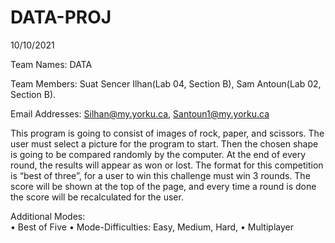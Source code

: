 # DATA-PROJ

10/10/2021

Team Names: DATA

Team Members: Suat Sencer Ilhan(Lab 04, Section B), Sam Antoun(Lab 02, Section B).

Email Addresses: Silhan@my.yorku.ca, Santoun1@my.yorku.ca

This program is going to consist of images of rock, paper, and scissors. The user must select a picture for the program to start. Then the chosen shape is going to be compared randomly by the computer. At the end of every round, the results will appear as won or lost. The format for this competition is “best of three”, for a user to win this challenge must win 3 rounds. The score will be shown at the top of the page, and every time a round is done the score will be recalculated for the user.

Additional Modes:  
•	Best of Five
•	Mode-Difficulties: Easy, Medium, Hard, 
•	Multiplayer

